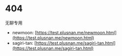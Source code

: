 # 404
无聊专用

* newmoon: [https://test.plusnan.me/newmoon.html](https://test.plusnan.me/newmoon.html)
* sagiri-tan: [https://test.plusnan.me/sagiri-tan.html](https://test.plusnan.me/sagiri-tan.html)
